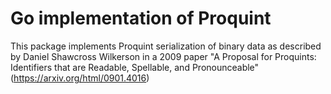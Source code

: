 Go implementation of Proquint
=============================

This package implements Proquint serialization of binary data as
described by Daniel Shawcross Wilkerson in a 2009 paper "A Proposal
for Proquints: Identifiers that are Readable, Spellable, and
Pronounceable" (https://arxiv.org/html/0901.4016)
